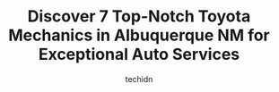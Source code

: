 ---
layout: ampstory
image: https://images.unsplash.com/photo-1630019210269-d0ebeee405f0?ixlib=rb-4.0.3&ixid=MnwxMjA3fDB8MHxwaG90by1wYWdlfHx8fGVufDB8fHx8&auto=format&fit=crop&w=640&h=853&q=80
author: techidn
featured: false
description: Trust your vehicles maintenance and repairs to the 7 best Toyota Mechanic in Albuquerque NM, USA. With their extensive experience, cutting-edge technology, and commitment to customer satisf
title: Discover 7 Top-Notch Toyota Mechanics in Albuquerque NM for Exceptional Auto Services
cover:
   title: Discover 7 Top-Notch Toyota Mechanics in Albuquerque NM for Exceptional Auto Services
   subtitle: Rickpate
   background: https://images.unsplash.com/photo-1630019210269-d0ebeee405f0?ixlib=rb-4.0.3&ixid=MnwxMjA3fDB8MHxwaG90by1wYWdlfHx8fGVufDB8fHx8&auto=format&fit=crop&w=640&h=853&q=80

pages: 
 - layout: thirds
   top: <h1>#1 American Toyota Albuquerque Service Department</h1>
   bottom: "<p>I am disappointed in my experience here. I dropped my vehicle off on a Wednesday for a replacement of a taillight cover and a check on recalls. I made the appointment a w</p>"
   background: https://www.knot35.com/toplist/wp-content/uploads/2023/06/best-toyota-mechanic-1-in-albuquerque-nm-1685832115.png
   backgroundblur: true
 - layout: thirds
   top: <h1>#2 Sandia Toyota Service Center</h1>
   bottom: "<p>10401 Copper Ave #100, Albuquerque, NM 87123, United States</p>"
   background: https://www.knot35.com/toplist/wp-content/uploads/2023/06/best-toyota-mechanic-2-in-albuquerque-nm-1685832116.jpeg
   cta:
      link: https://www.knot35.com/toplist/discover-7-top-notch-toyota-mechanics-in-albuquerque-nm-for-exceptional-auto-services/
      text: Discover 7 Top-Notch Toyota Mechanics in Albuquerque NM for Exceptional Auto Services
 - layout: thirds
   top: <h1>#3 Zia Automotive Repair</h1>
   bottom: "<p>5312 Phoenix Ave NE, Albuquerque, NM 87110, United States</p>"
   background: https://www.knot35.com/toplist/wp-content/uploads/2023/06/best-toyota-mechanic-3-in-albuquerque-nm-1685832116.png
   cta:
      link: https://www.knot35.com/toplist/discover-7-top-notch-toyota-mechanics-in-albuquerque-nm-for-exceptional-auto-services/
      text: Discover 7 Top-Notch Toyota Mechanics in Albuquerque NM for Exceptional Auto Services
 - layout: thirds
   top: <h1>#4 Advance Team Automotive, Inc.</h1>
   bottom: "<p>3720 Hawkins St NE, Albuquerque, NM 87109, United States</p>"
   background: https://images.unsplash.com/photo-1608501821300-4f99e58bba77?ixlib=rb-4.0.3&ixid=MnwxMjA3fDB8MHxwaG90by1wYWdlfHx8fGVufDB8fHx8&auto=format&fit=crop&w=640&h=853&q=80
   cta:
      link: https://www.knot35.com/toplist/discover-7-top-notch-toyota-mechanics-in-albuquerque-nm-for-exceptional-auto-services/
      text: Discover 7 Top-Notch Toyota Mechanics in Albuquerque NM for Exceptional Auto Services
 - layout: thirds
   top: <h1>#5 Hans Wittlers Automotive</h1>
   bottom: "<p>5701 Wilshire Ave NE, Albuquerque, NM 87113, United States</p>"
   background: https://images.unsplash.com/photo-1597773150796-e5c14ebecbf5?ixlib=rb-4.0.3&ixid=MnwxMjA3fDB8MHxwaG90by1wYWdlfHx8fGVufDB8fHx8&auto=format&fit=crop&w=640&h=853&q=80
   cta:
      link: https://www.knot35.com/toplist/discover-7-top-notch-toyota-mechanics-in-albuquerque-nm-for-exceptional-auto-services/
      text: Discover 7 Top-Notch Toyota Mechanics in Albuquerque NM for Exceptional Auto Services
 - layout: thirds
   top: <h1>#6 Reincarnation Inc. The Subaru Guys</h1>
   bottom: "<p>1300 2nd St NW, Albuquerque, NM 87102, United States</p>"
   background: https://images.unsplash.com/photo-1484589065579-248aad0d8b13?ixlib=rb-4.0.3&ixid=MnwxMjA3fDB8MHxwaG90by1wYWdlfHx8fGVufDB8fHx8&auto=format&fit=crop&w=640&h=853&q=80
   cta:
      link: https://www.knot35.com/toplist/discover-7-top-notch-toyota-mechanics-in-albuquerque-nm-for-exceptional-auto-services/
      text: Discover 7 Top-Notch Toyota Mechanics in Albuquerque NM for Exceptional Auto Services
 - layout: thirds
   top: <h1>#7 Old Town Tire & Automotive</h1>
   bottom: "<p>1001 Rio Grande Blvd NW, Albuquerque, NM 87104, United States</p>"
   background: https://images.unsplash.com/photo-1531169509526-f8f1fdaa4a67?ixlib=rb-4.0.3&ixid=MnwxMjA3fDB8MHxwaG90by1wYWdlfHx8fGVufDB8fHx8&auto=format&fit=crop&w=640&h=853&q=80
   cta:
      link: https://www.knot35.com/toplist/discover-7-top-notch-toyota-mechanics-in-albuquerque-nm-for-exceptional-auto-services/
      text: Discover 7 Top-Notch Toyota Mechanics in Albuquerque NM for Exceptional Auto Services
 - layout: thirds
   middle: Continue reading...
   background: https://images.unsplash.com/photo-1515405295579-ba7b45403062?ixlib=rb-4.0.3&ixid=MnwxMjA3fDB8MHxwaG90by1wYWdlfHx8fGVufDB8fHx8&auto=format&fit=crop&w=640&h=853&q=80
   cta:
      link: https://www.knot35.com/toplist/discover-7-top-notch-toyota-mechanics-in-albuquerque-nm-for-exceptional-auto-services/
      text: Discover 7 Top-Notch Toyota Mechanics in Albuquerque NM for Exceptional Auto Services
      
---